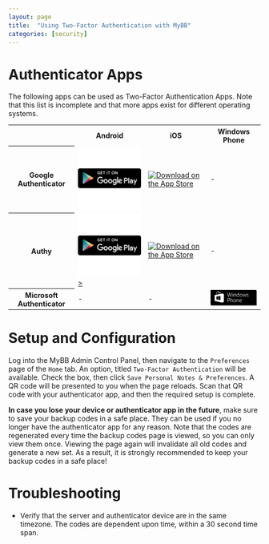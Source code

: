 ```yaml
---
layout: page
title:  "Using Two-Factor Authentication with MyBB"
categories: [security]
---
```


# Authenticator Apps

The following apps can be used as Two-Factor Authentication Apps. Note that this list is incomplete and that more apps exist for different operating systems.

<table>
	<tr>
		<th></th>
		<th>Android</th>
		<th>iOS</th>
		<th>Windows Phone</th>
	</tr>
	<tr>
		<th>Google Authenticator</th>
		<td><a href="https://play.google.com/store/apps/details?id=com.google.android.apps.authenticator2"><img src="/assets/images/1.8/google-play-badge.png" alt="Get Google Authenticator on Google Play" /></a></td>
		<td><a href="https://itunes.apple.com/us/app/google-authenticator/id388497605?mt=8" target="itunes_store"><img src="https://devimages.apple.com.edgekey.net/app-store/marketing/guidelines/images/badge-download-on-the-app-store.svg" alt="Download on the App Store" /></a></td>
		<td>-</td>
	</tr>
	<tr>
		<th>Authy</th>
		<td><a href="https://play.google.com/store/apps/details?id=com.authy.authy"><img src="/assets/images/1.8/google-play-badge.png" alt="Get Authy on Google Play" />></a></td>
		<td><a href="https://itunes.apple.com/us/app/authy/id494168017?mt=8&uo=4" target="itunes_store"><img src="https://devimages.apple.com.edgekey.net/app-store/marketing/guidelines/images/badge-download-on-the-app-store.svg" alt="Download on the App Store" /></a></td>
		<td>-</td>
	</tr>
	<tr>
		<th>Microsoft Authenticator</th>
		<td>-</td>
		<td>-</td>
		<td><a href="https://www.microsoft.com/en-us/store/apps/authenticator/9wzdncrfj3rj"><img src="/assets/images/1.8/windows-store.png" style="width:150px;" alt="Windows Store" /></a></td>
	</tr>
</table>

# Setup and Configuration

Log into the MyBB Admin Control Panel, then navigate to the `Preferences` page of the `Home` tab. An option, titled `Two-Factor Authentication` will be available. Check the box, then click `Save Personal Notes & Preferences`. A QR code will be presented to you when the page reloads. Scan that QR code with your authenticator app, and then the required setup is complete.

**In case you lose your device or authenticator app in the future**, make sure to save your backup codes in a safe place. They can be used if you no longer have the authenticator app for any reason. Note that the codes are regenerated every time the backup codes page is viewed, so you can only view them once. Viewing the page again will invalidate all old codes and generate a new set. As a result, it is strongly recommended to keep your backup codes in a safe place!

# Troubleshooting

- Verify that the server and authenticator device are in the same timezone. The codes are dependent upon time, within a 30 second time span.
